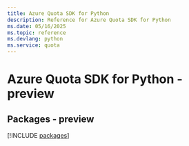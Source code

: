 ```yaml
---
title: Azure Quota SDK for Python
description: Reference for Azure Quota SDK for Python
ms.date: 05/16/2025
ms.topic: reference
ms.devlang: python
ms.service: quota
---
```

# Azure Quota SDK for Python - preview
## Packages - preview
[!INCLUDE [packages](quota-index.md)]